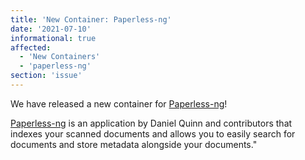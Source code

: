 ```yaml
---
title: 'New Container: Paperless-ng'
date: '2021-07-10'
informational: true
affected:
  - 'New Containers'
  - 'paperless-ng'
section: 'issue'
---
```

We have released a new container for [Paperless-ng](https://github.com/linuxserver/docker-paperless-ng)!

[Paperless-ng](https://github.com/jonaswinkler/paperless-ng) is an application by Daniel Quinn and contributors that indexes your scanned documents and allows you to easily search for documents and store metadata alongside your documents."